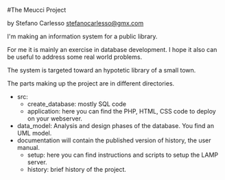 #The Meucci Project

by Stefano Carlesso stefanocarlesso@gmx.com

I'm making an information system for a public library.

For me it is mainly an exercise in database development. I hope it also can be
useful to address some real world problems.

The system is targeted toward an hypotetic library of a small town.

The parts making up the project are in different directories.


+ src: 
  + create_database: mostly SQL code
  + application: here you  can find the PHP, HTML, CSS code to deploy on your webserver.
+ data_model: Analysis and design phases of the database. You find an UML model.
+ documentation will contain the published version of history, the user manual.
  + setup: here you can find instructions and scripts to setup the LAMP server.
  + history: brief history of the project.
